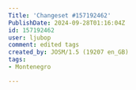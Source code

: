 ```yaml
---
Title: 'Changeset #157192462'
PublishDate: 2024-09-28T01:16:04Z
id: 157192462
user: ljubop
comment: edited tags
created_by: JOSM/1.5 (19207 en_GB)
tags:
- Montenegro

---
```

